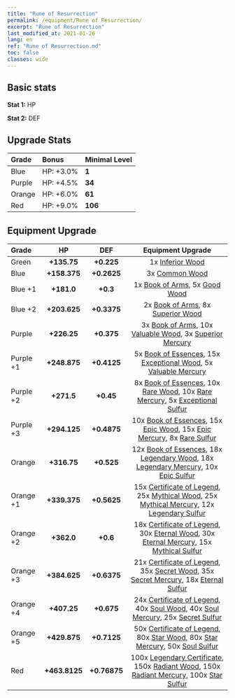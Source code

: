 ```yaml
---
title: "Rune of Resurrection"
permalink: /equipment/Rune of Resurrection/
excerpt: "Rune of Resurrection"
last_modified_at: 2021-01-26
lang: en
ref: "Rune of Resurrection.md"
toc: false
classes: wide
---
```


## Basic stats
 **Stat 1:** HP

 **Stat 2:** DEF

## Upgrade Stats

  |     Grade    |   Bonus | Minimal Level | 
  |:-------------|:--------|:--------------| 
  | Blue | HP: +3.0% | **1** | 
  | Purple | HP: +4.5% | **34** | 
  | Orange | HP: +6.0% | **61** | 
  | Red | HP: +9.0% | **106** | 


## Equipment Upgrade

  |          Grade      | HP | DEF | Equipment Upgrade |
  |:--------------------|:---------:|:---------:|:----------------:|
  | Green | **+135.75** | **+0.225** | 1x [ Inferior Wood](/Items/mat_12/) |
  | Blue | **+158.375** | **+0.2625** | 3x [ Common Wood](/Items/mat_53/) |
  | Blue +1 | **+181.0** | **+0.3** | 1x [ Book of Arms](/Items/mat_32/), 5x [ Good Wood](/Items/mat_90/) |
  | Blue +2 | **+203.625** | **+0.3375** | 2x [ Book of Arms](/Items/mat_71/), 8x [ Superior Wood](/Items/mat_28/) |
  | Purple | **+226.25** | **+0.375** | 3x [ Book of Arms](/Items/mat_6/), 10x [ Valuable Wood](/Items/mat_43/), 3x [ Superior Mercury](/Items/mat_15/) |
  | Purple +1 | **+248.875** | **+0.4125** | 5x [ Book of Essences](/Items/mat_44/), 15x [ Exceptional Wood](/Items/mat_82/), 5x [ Valuable Mercury](/Items/mat_58/) |
  | Purple +2 | **+271.5** | **+0.45** | 8x [ Book of Essences](/Items/mat_84/), 10x [ Rare Wood](/Items/mat_14/), 10x [ Rare Mercury](/Items/mat_29/), 5x [ Exceptional Sulfur](/Items/mat_1/) |
  | Purple +3 | **+294.125** | **+0.4875** | 10x [ Book of Essences](/Items/mat_20/), 15x [ Epic Wood](/Items/mat_57/), 15x [ Epic Mercury](/Items/mat_70/), 8x [ Rare Sulfur](/Items/mat_46/) |
  | Orange | **+316.75** | **+0.525** | 12x [ Book of Essences](/Items/mat_60/), 18x [ Legendary Wood](/Items/mat_93/), 18x [ Legendary Mercury](/Items/mat_3/), 10x [ Epic Sulfur](/Items/mat_83/) |
  | Orange +1 | **+339.375** | **+0.5625** | 15x [ Certificate of Legend](/Items/mat_96/), 25x [ Mythical Wood](/Items/mat_9/), 25x [ Mythical Mercury](/Items/mat_50/), 12x [ Legendary Sulfur](/Items/mat_18/) |
  | Orange +2 | **+362.0** | **+0.6** | 18x [ Certificate of Legend](/Items/mat_25/), 30x [ Eternal Wood](/Items/mat_75/), 30x [ Eternal Mercury](/Items/mat_62/), 15x [ Mythical Sulfur](/Items/mat_35/) |
  | Orange +3 | **+384.625** | **+0.6375** | 21x [ Certificate of Legend](/Items/mat_38/), 35x [ Secret Wood](/Items/mat_87/), 35x [ Secret Mercury](/Items/mat_22/), 18x [ Eternal Sulfur](/Items/mat_97/) |
  | Orange +4 | **+407.25** | **+0.675** | 24x [ Certificate of Legend](/Items/mat_100/), 40x [ Soul Wood](/Items/mat_49/), 40x [ Soul Mercury](/Items/mat_34/), 25x [ Secret Sulfur](/Items/mat_7/) |
  | Orange +5 | **+429.875** | **+0.7125** | 50x [ Certificate of Legend](/Items/mat_11/), 80x [ Star Wood](/Items/mat_63/), 80x [ Star Mercury](/Items/mat_98/), 50x [ Soul Sulfur](/Items/mat_73/) |
  | Red | **+463.8125** | **+0.76875** | 100x [ Legendary Certificate](/Items/mat_76/), 150x [ Radiant Wood](/Items/mat_21/), 150x [ Radiant Mercury](/Items/mat_24/), 100x [ Star Sulfur](/Items/mat_101/) |

